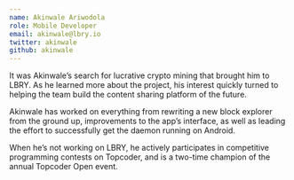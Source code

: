 ```yaml
---
name: Akinwale Ariwodola
role: Mobile Developer
email: akinwale@lbry.io
twitter: akinwale
github: akinwale
---
```

It was Akinwale’s search for lucrative crypto mining that brought him to LBRY. As he learned more about the project, his interest quickly turned to helping the team build the content sharing platform of the future.

Akinwale has worked on everything from rewriting a new block explorer from the ground up, improvements to the app’s interface, as well as leading the effort to successfully get the daemon running on Android. 

When he’s not working on LBRY, he actively participates in competitive programming contests on Topcoder, and is a two-time champion of the annual Topcoder Open event.
